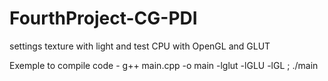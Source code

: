 # FourthProject-CG-PDI
settings texture with light and test CPU with OpenGL and GLUT

Exemple to compile code - g++ main.cpp -o main -lglut -lGLU -lGL ; ./main
